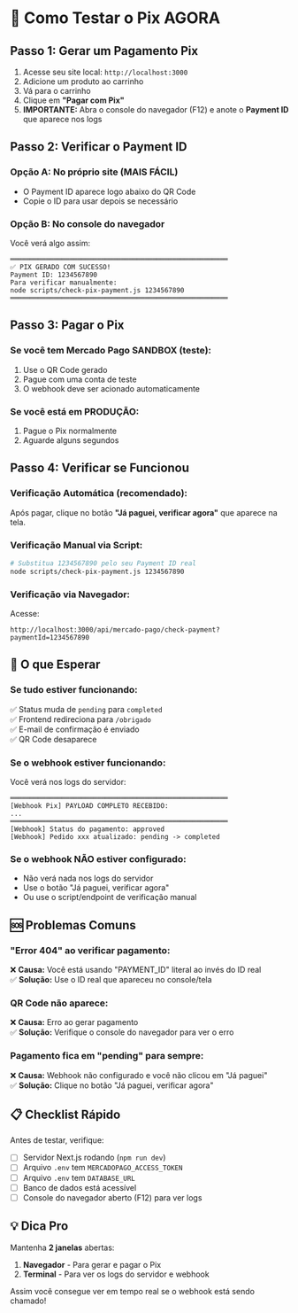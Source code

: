 # 🚀 Como Testar o Pix AGORA

## Passo 1: Gerar um Pagamento Pix

1. Acesse seu site local: `http://localhost:3000`
2. Adicione um produto ao carrinho
3. Vá para o carrinho
4. Clique em **"Pagar com Pix"**
5. **IMPORTANTE:** Abra o console do navegador (F12) e anote o **Payment ID** que aparece nos logs

## Passo 2: Verificar o Payment ID

### Opção A: No próprio site (MAIS FÁCIL)

- O Payment ID aparece logo abaixo do QR Code
- Copie o ID para usar depois se necessário

### Opção B: No console do navegador

Você verá algo assim:

```
═══════════════════════════════════════════════════════
✅ PIX GERADO COM SUCESSO!
Payment ID: 1234567890
Para verificar manualmente:
node scripts/check-pix-payment.js 1234567890
═══════════════════════════════════════════════════════
```

## Passo 3: Pagar o Pix

### Se você tem Mercado Pago SANDBOX (teste):

1. Use o QR Code gerado
2. Pague com uma conta de teste
3. O webhook deve ser acionado automaticamente

### Se você está em PRODUÇÃO:

1. Pague o Pix normalmente
2. Aguarde alguns segundos

## Passo 4: Verificar se Funcionou

### Verificação Automática (recomendado):

Após pagar, clique no botão **"Já paguei, verificar agora"** que aparece na tela.

### Verificação Manual via Script:

```bash
# Substitua 1234567890 pelo seu Payment ID real
node scripts/check-pix-payment.js 1234567890
```

### Verificação via Navegador:

Acesse:

```
http://localhost:3000/api/mercado-pago/check-payment?paymentId=1234567890
```

## 🎯 O que Esperar

### Se tudo estiver funcionando:

✅ Status muda de `pending` para `completed`  
✅ Frontend redireciona para `/obrigado`  
✅ E-mail de confirmação é enviado  
✅ QR Code desaparece

### Se o webhook estiver funcionando:

Você verá nos logs do servidor:

```
═══════════════════════════════════════════════════════
[Webhook Pix] PAYLOAD COMPLETO RECEBIDO:
...
═══════════════════════════════════════════════════════
[Webhook] Status do pagamento: approved
[Webhook] Pedido xxx atualizado: pending -> completed
```

### Se o webhook NÃO estiver configurado:

- Não verá nada nos logs do servidor
- Use o botão "Já paguei, verificar agora"
- Ou use o script/endpoint de verificação manual

## 🆘 Problemas Comuns

### "Error 404" ao verificar pagamento:

❌ **Causa:** Você está usando "PAYMENT_ID" literal ao invés do ID real  
✅ **Solução:** Use o ID real que apareceu no console/tela

### QR Code não aparece:

❌ **Causa:** Erro ao gerar pagamento  
✅ **Solução:** Verifique o console do navegador para ver o erro

### Pagamento fica em "pending" para sempre:

❌ **Causa:** Webhook não configurado e você não clicou em "Já paguei"  
✅ **Solução:** Clique no botão "Já paguei, verificar agora"

## 📋 Checklist Rápido

Antes de testar, verifique:

- [ ] Servidor Next.js rodando (`npm run dev`)
- [ ] Arquivo `.env` tem `MERCADOPAGO_ACCESS_TOKEN`
- [ ] Arquivo `.env` tem `DATABASE_URL`
- [ ] Banco de dados está acessível
- [ ] Console do navegador aberto (F12) para ver logs

## 💡 Dica Pro

Mantenha **2 janelas** abertas:

1. **Navegador** - Para gerar e pagar o Pix
2. **Terminal** - Para ver os logs do servidor e webhook

Assim você consegue ver em tempo real se o webhook está sendo chamado!
